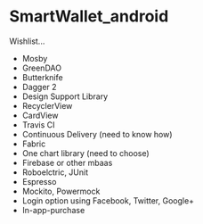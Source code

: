 # SmartWallet_android

Wishlist...

 - Mosby
 - GreenDAO
 - Butterknife
 - Dagger 2
 - Design Support Library
 - RecyclerView
 - CardView
 - Travis CI
 - Continuous Delivery (need to know how)
 - Fabric
 - One chart library (need to choose)
 - Firebase or other mbaas
 - Roboelctric, JUnit
 - Espresso
 - Mockito, Powermock
 - Login option using Facebook, Twitter, Google+
 - In-app-purchase